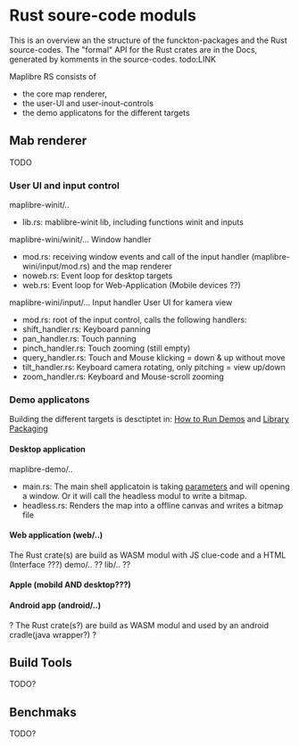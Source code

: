 # Rust soure-code moduls

This is an overview an the structure of the funckton-packages and the Rust source-codes.
The "formal" API for the Rust crates are in the Docs, generated by komments in the source-codes.
todo:LINK


Maplibre RS consists of
* the core map renderer,
* the user-UI and user-inout-controls 
* the demo applicatons for the different targets

## Mab renderer

TODO


### User UI and input control

maplibre-winit/..
* lib.rs:  mablibre-winit lib, including functions winit and inputs

maplibre-wini/winit/...  Window handler
* mod.rs: receiving window events and call of the input handler (maplibre-wini/input/mod.rs) and the map renderer
* noweb.rs: Event loop for desktop targets
* web.rs: Event loop for Web-Application
(Mobile devices ??)

maplibre-wini/input/...  Input handler  User UI for kamera view
* mod.rs: root of the input control, calls the following handlers:
* shift_handler.rs: Keyboard panning
* pan_handler.rs: Touch panning
* pinch_handler.rs: Touch zooming (still empty)
* query_handler.rs: Touch and Mouse klicking = down & up without move
* tilt_handler.rs: Keyboard camera rotating, only pitching = view up/down
* zoom_handler.rs: Keyboard and Mouse-scroll zooming


### Demo applicatons

Building the different targets is desctiptet in:
[How to Run Demos](./development-guide/how-to-run.md) and 
[Library Packaging](./development-documents/library-packaging.md)

#### Desktop application

maplibre-demo/.. 
* main.rs: The main shell applicatoin is taking [parameters](todo) and will opening a window. Or it will call the headless modul to write a bitmap.
* headless.rs: Renders the map into a offline canvas and writes a bitmap file


#### Web application (web/..)
The Rust crate(s) are build as WASM modul with JS clue-code and a HTML (Interface ???)
demo/..  ??
lib/..   ??

#### Apple (mobild AND desktop???)

#### Android app (android/..)

? The Rust crate(s?) are build as WASM modul and used by an android cradle(java wrapper?) ?


## Build Tools

TODO?

## Benchmaks

TODO?
